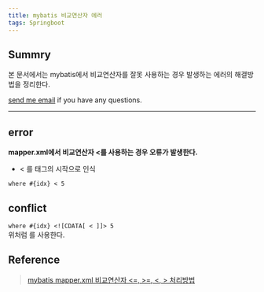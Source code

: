 ```yaml
---
title: mybatis 비교연산자 에러
tags: Springboot
---
```


## Summry

본 문서에서는 mybatis에서 비교연산자를 잘못 사용하는 경우 발생하는 에러의 해결방법을 정리한다.  

[send me email](mailto:jewel7492@gmail.com) if you have any questions.

<!--more-->

---

## error

**mapper.xml에서 비교연산자 <를 사용하는 경우 오류가 발생한다.**  
* < 를 태그의 시작으로 인식

```where #{idx} < 5```

## conflict

```where #{idx} <![CDATA[ < ]]> 5```  
위처럼 <![CDATA[]]>를 사용한다.

## Reference

> [mybatis mapper.xml 비교연산자 <=, >=, <, > 처리방법](https://sinpk.tistory.com/entry/mybatis-mapperxml-%EB%B9%84%EA%B5%90%EC%97%B0%EC%82%B0%EC%9E%90-%EC%B2%98%EB%A6%AC%EB%B0%A9%EB%B2%95)  
